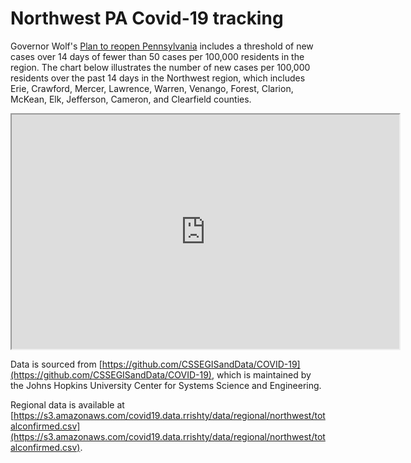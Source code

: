 # Northwest PA Covid-19 tracking

Governor Wolf's [Plan to reopen Pennsylvania](https://www.governor.pa.gov/process-to-reopen-pennsylvania/) includes 
a threshold of new cases over 14 days of fewer than 50 cases per 100,000 residents in the region. The chart below
illustrates the number of new cases per 100,000 residents over the past 14 days in the Northwest region, which 
includes Erie, Crawford, Mercer, Lawrence, Warren, Venango, Forest, Clarion, McKean, Elk, Jefferson, Cameron, and 
Clearfield counties. 

<iframe src="https://docs.google.com/spreadsheets/d/e/2PACX-1vRUEa-enTZGakPjq1Vi9Su-bZGc2uxAC207L1Pzo6ASRCqBlDrp2Pq5KJOBsVlUdN12c2loh7otY0ng/pubchart?oid=1011393421&amp;format=interactive" width="620px" height="375px"></iframe>

Data is sourced from [https://github.com/CSSEGISandData/COVID-19](https://github.com/CSSEGISandData/COVID-19), which is
 maintained by the Johns Hopkins University Center for Systems Science and Engineering.

Regional data is available at [https://s3.amazonaws.com/covid19.data.rrishty/data/regional/northwest/totalconfirmed.csv](https://s3.amazonaws.com/covid19.data.rrishty/data/regional/northwest/totalconfirmed.csv).